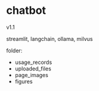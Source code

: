 # chatbot

v1.1

streamlit, langchain, ollama, milvus

folder:
- usage_records
- uploaded_files
- page_images
- figures

  

